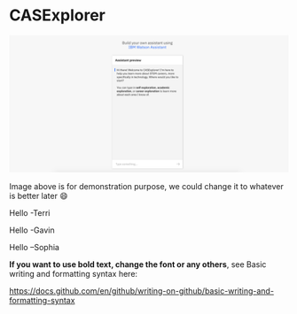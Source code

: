 # CASExplorer

![GitHub Logo](/CASExplorer.png)

Image above is for demonstration purpose, we could change it to whatever is better later :smile:

Hello -Terri

Hello -Gavin

Hello –Sophia


**If you want to use bold text, change the font or any others**, see Basic writing and formatting syntax here:

https://docs.github.com/en/github/writing-on-github/basic-writing-and-formatting-syntax
